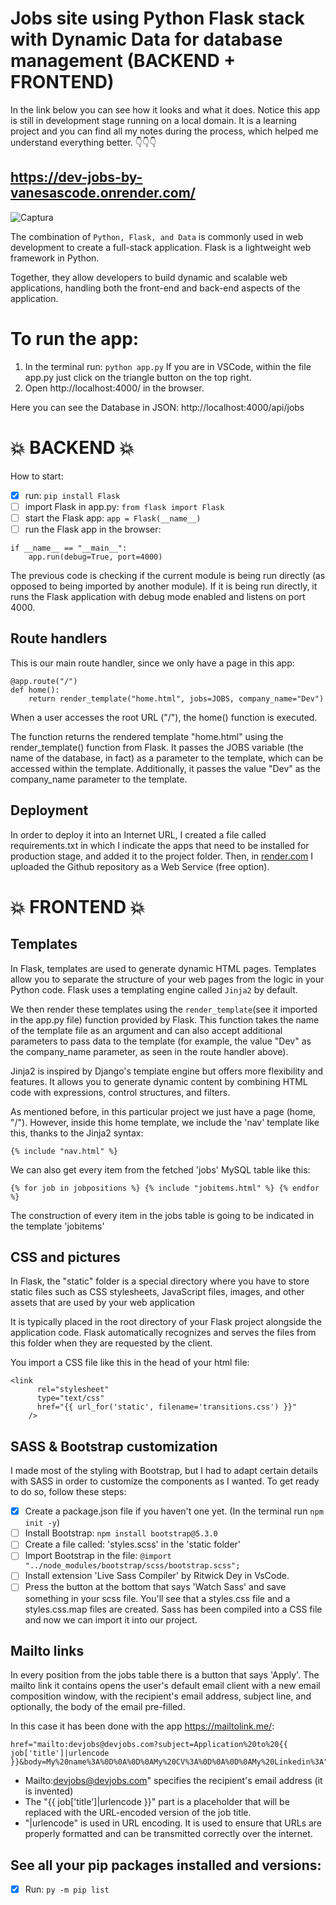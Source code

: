 # Jobs site using Python Flask stack with Dynamic Data for database management (BACKEND + FRONTEND)

In the link below you can see how it looks and what it does. Notice this app is still in development stage running on a local domain. It is a learning project and you can find all my notes during the process, which helped me understand everything better. 👇👇👇

## https://dev-jobs-by-vanesascode.onrender.com/

![Captura](https://github.com/vanesascode/jobs-site-python-flask-mysql-bootstrap/assets/131259155/d4ff4d32-e7f2-4ca2-815f-7bcf6bab9f1b)

The combination of `Python, Flask, and Data` is commonly used in web development to create a full-stack application. Flask is a lightweight web framework in Python.

Together, they allow developers to build dynamic and scalable web applications, handling both the front-end and back-end aspects of the application. 

# To run the app:

1. In the terminal run: `python app.py` If you are in VSCode, within the file app.py just click on the triangle button on the top right.
2. Open http://localhost:4000/ in the browser.

Here you can see the Database in JSON:
http://localhost:4000/api/jobs

# 💥 BACKEND 💥

How to start:

- [x] run: `pip install Flask`
- [ ] import Flask in app.py: `from flask import Flask`
- [ ] start the Flask app: `app = Flask(__name__)`
- [ ] run the Flask app in the browser:

```
if __name__ == "__main__":
    app.run(debug=True, port=4000)
```

The previous code is checking if the current module is being run directly (as opposed to being imported by another module). If it is being run directly, it runs the Flask application with debug mode enabled and listens on port 4000.

## Route handlers

This is our main route handler, since we only have a page in this app:

```
@app.route("/")
def home():
    return render_template("home.html", jobs=JOBS, company_name="Dev")
```

When a user accesses the root URL ("/"), the home() function is executed.

The function returns the rendered template "home.html" using the render_template() function from Flask. It passes the JOBS variable (the name of the database, in fact) as a parameter to the template, which can be accessed within the template. Additionally, it passes the value "Dev" as the company_name parameter to the template.


## Deployment

In order to deploy it into an Internet URL, I created a file called requirements.txt in which I indicate the apps that need to be installed for production stage, and added it to the project folder. Then, in [render.com](https://dashboard.render.com/) I uploaded the Github repository as a Web Service (free option). 


# 💥 FRONTEND 💥

## Templates

In Flask, templates are used to generate dynamic HTML pages. Templates allow you to separate the structure of your web pages from the logic in your Python code. Flask uses a templating engine called `Jinja2` by default.

We then render these templates using the `render_template`(see it imported in the app.py file) function provided by Flask. This function takes the name of the template file as an argument and can also accept additional parameters to pass data to the template (for example, the value "Dev" as the company_name parameter, as seen in the route handler above).

Jinja2 is inspired by Django's template engine but offers more flexibility and features. It allows you to generate dynamic content by combining HTML code with expressions, control structures, and filters.

As mentioned before, in this particular project we just have a page (home, "/"). However, inside this home template, we include the 'nav' template like this, thanks to the Jinja2 syntax:

`{% include "nav.html" %}`

We can also get every item from the fetched 'jobs' MySQL table like this:

`{% for job in jobpositions %} {% include "jobitems.html" %} {% endfor %}`

The construction of every item in the jobs table is going to be indicated in the template 'jobitems'

## CSS and pictures

In Flask, the "static" folder is a special directory where you have to store static files such as CSS stylesheets, JavaScript files, images, and other assets that are used by your web application

It is typically placed in the root directory of your Flask project alongside the application code. Flask automatically recognizes and serves the files from this folder when they are requested by the client.

You import a CSS file like this in the head of your html file:

```
<link
      rel="stylesheet"
      type="text/css"
      href="{{ url_for('static', filename='transitions.css') }}"
    />
```

## SASS & Bootstrap customization

I made most of the styling with Bootstrap, but I had to adapt certain details with SASS in order to customize the components as I wanted. To get ready to do so, follow these steps:

- [x] Create a package.json file if you haven't one yet. (In the terminal run `npm init -y`)
- [ ] Install Bootstrap: `npm install bootstrap@5.3.0`
- [ ] Create a file called: 'styles.scss' in the 'static folder'
- [ ] Import Bootstrap in the file: `@import "../node_modules/bootstrap/scss/bootstrap.scss";`
- [ ] Install extension 'Live Sass Compiler' by Ritwick Dey in VsCode.
- [ ] Press the button at the bottom that says 'Watch Sass' and save something in your scss file. You'll see that a styles.css file and a styles.css.map files are created. Sass has been compiled into a CSS file and now we can import it into our project.

## Mailto links

In every position from the jobs table there is a button that says 'Apply'. The mailto link it contains opens the user's default email client with a new email composition window, with the recipient's email address, subject line, and optionally, the body of the email pre-filled.

In this case it has been done with the app https://mailtolink.me/:

```
href="mailto:devjobs@devjobs.com?subject=Application%20to%20{{ job['title']|urlencode }}&body=My%20name%3A%0D%0A%0D%0AMy%20CV%3A%0D%0A%0D%0AMy%20Linkedin%3A"
```

- Mailto:devjobs@devjobs.com" specifies the recipient's email address (it is invented)
- The "{{ job['title']|urlencode }}" part is a placeholder that will be replaced with the URL-encoded version of the job title.
- "|urlencode" is used in URL encoding. It is used to ensure that URLs are properly formatted and can be transmitted correctly over the internet.

## See all your pip packages installed and versions: 

- [x] Run: `py -m pip list`
